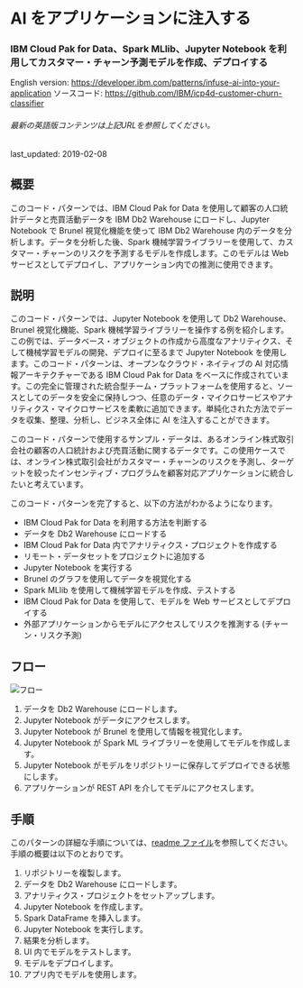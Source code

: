 # AI をアプリケーションに注入する

### IBM Cloud Pak for Data、Spark MLlib、Jupyter Notebook を利用してカスタマー・チャーン予測モデルを作成、デプロイする

English version: https://developer.ibm.com/patterns/infuse-ai-into-your-application
  ソースコード: https://github.com/IBM/icp4d-customer-churn-classifier

###### 最新の英語版コンテンツは上記URLを参照してください。
last_updated: 2019-02-08

 
## 概要

このコード・パターンでは、IBM Cloud Pak for Data を使用して顧客の人口統計データと売買活動データを IBM Db2 Warehouse にロードし、Jupyter Notebook で Brunel 視覚化機能を使って IBM Db2 Warehouse 内のデータを分析します。データを分析した後、Spark 機械学習ライブラリーを使用して、カスタマー・チャーンのリスクを予測するモデルを作成します。このモデルは Web サービスとしてデプロイし、アプリケーション内での推測に使用できます。

## 説明

このコード・パターンでは、Jupyter Notebook を使用して Db2 Warehouse、Brunel 視覚化機能、Spark 機械学習ライブラリーを操作する例を紹介します。この例では、データベース・オブジェクトの作成から高度なアナリティクス、そして機械学習モデルの開発、デプロイに至るまで Jupyter Notebook を使用します。このコード・パターンは、オープンなクラウド・ネイティブの AI 対応情報アーキテクチャーである IBM Cloud Pak for Data をベースに作成されています。この完全に管理された統合型チーム・プラットフォームを使用すると、ソースとしてのデータを安全に保持しつつ、任意のデータ・マイクロサービスやアナリティクス・マイクロサービスを柔軟に追加できます。単純化された方法でデータを収集、整理、分析し、ビジネス全体に AI を注入することができます。

このコード・パターンで使用するサンプル・データは、あるオンライン株式取引会社の顧客の人口統計および売買活動に関するデータです。この使用ケースでは、オンライン株式取引会社がカスタマー・チャーンのリスクを予測し、ターゲットを絞ったインセンティブ・プログラムを顧客対応アプリケーションに統合したいと考えています。

このコード・パターンを完了すると、以下の方法がわかるようになります。

* IBM Cloud Pak for Data を利用する方法を判断する
* データを Db2 Warehouse にロードする
* IBM Cloud Pak for Data 内でアナリティクス・プロジェクトを作成する
* リモート・データセットをプロジェクトに追加する
* Jupyter Notebook を実行する
* Brunel のグラフを使用してデータを視覚化する
* Spark MLlib を使用して機械学習モデルを作成、テストする
* IBM Cloud Pak for Data を使用して、モデルを Web サービスとしてデプロイする
* 外部アプリケーションからモデルにアクセスしてリスクを推測する (チャーン・リスク予測)

## フロー

![フロー](../../images/infuse_ai.png)

1. データを Db2 Warehouse にロードします。
1. Jupyter Notebook がデータにアクセスします。
1. Jupyter Notebook が Brunel を使用して情報を視覚化します。
1. Jupyter Notebook が Spark ML ライブラリーを使用してモデルを作成します。
1. Jupyter Notebook がモデルをリポジトリーに保存してデプロイできる状態にします。
1. アプリケーションが REST API を介してモデルにアクセスします。

## 手順

このパターンの詳細な手順については、[readme ファイル](https://github.com/IBM/icp4d-customer-churn-classifier/blob/master/README.md)を参照してください。手順の概要は以下のとおりです。

1. リポジトリーを複製します。
1. データを Db2 Warehouse にロードします。
1. アナリティクス・プロジェクトをセットアップします。
1. Jupyter Notebook を作成します。
1. Spark DataFrame を挿入します。
1. Jupyter Notebook を実行します。
1. 結果を分析します。
1. UI 内でモデルをテストします。
1. モデルをデプロイします。
1. アプリ内でモデルを使用します。
